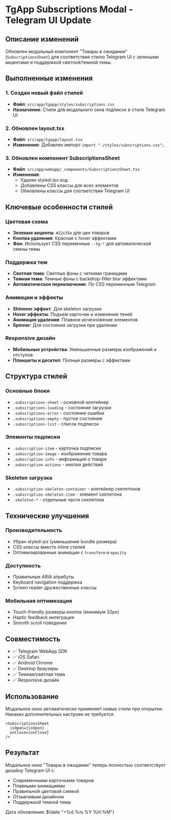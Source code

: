 # TgApp Subscriptions Modal - Telegram UI Update

## Описание изменений

Обновлен модальный компонент "Товары в ожидании" (`SubscriptionsSheet`) для соответствия стилю Telegram UI с зелеными акцентами и поддержкой светлой/темной темы.

## Выполненные изменения

### 1. Создан новый файл стилей
- **Файл**: `src/app/tgapp/styles/subscriptions.css`
- **Назначение**: Стили для модального окна подписок в стиле Telegram UI

### 2. Обновлен layout.tsx
- **Файл**: `src/app/tgapp/layout.tsx`
- **Изменение**: Добавлен импорт `import "./styles/subscriptions.css";`

### 3. Обновлен компонент SubscriptionsSheet
- **Файл**: `src/app/webapp/_components/SubscriptionsSheet.tsx`
- **Изменения**:
  - Удален styled-jsx код
  - Добавлены CSS классы для всех элементов
  - Обновлены классы для соответствия Telegram UI

## Ключевые особенности стилей

### Цветовая схема
- **Зеленые акценты**: `#22c55e` для цен товаров
- **Кнопка удаления**: Красная с hover эффектами
- **Фон**: Использует CSS переменные `--tg-*` для автоматической смены темы

### Поддержка тем
- **Светлая тема**: Светлые фоны с четкими границами
- **Темная тема**: Темные фоны с backdrop-filter blur эффектами
- **Автоматическое переключение**: По CSS переменным Telegram

### Анимации и эффекты
- **Shimmer эффект**: Для skeleton загрузки
- **Hover эффекты**: Подъем карточек и изменение теней
- **Анимация удаления**: Плавное исчезновение элементов
- **Spinner**: Для состояния загрузки при удалении

### Responsive дизайн
- **Мобильные устройства**: Уменьшенные размеры изображений и отступов
- **Планшеты и десктоп**: Полные размеры с эффектами

## Структура стилей

### Основные блоки
- `.subscriptions-sheet` - основной контейнер
- `.subscriptions-loading` - состояние загрузки
- `.subscriptions-error` - состояние ошибки
- `.subscriptions-empty` - пустое состояние
- `.subscriptions-list` - список подписок

### Элементы подписки
- `.subscription-item` - карточка подписки
- `.subscription-image` - изображение товара
- `.subscription-info` - информация о товаре
- `.subscription-actions` - кнопки действий

### Skeleton загрузка
- `.subscription-skeleton-container` - контейнер скелетонов
- `.subscription-skeleton-item` - элемент скелетона
- `.skeleton-*` - отдельные части скелетона

## Технические улучшения

### Производительность
- Убран styled-jsx (уменьшение bundle размера)
- CSS классы вместо inline стилей
- Оптимизированные анимации с `transform` и `opacity`

### Доступность
- Правильные ARIA атрибуты
- Keyboard navigation поддержка
- Screen reader дружественные классы

### Мобильная оптимизация
- Touch-friendly размеры кнопок (минимум 32px)
- Haptic feedback интеграция
- Smooth scroll поведение

## Совместимость

- ✅ Telegram WebApp SDK
- ✅ iOS Safari
- ✅ Android Chrome
- ✅ Desktop браузеры
- ✅ Темная/светлая тема
- ✅ Responsive дизайн

## Использование

Модальное окно автоматически применяет новые стили при открытии. Никаких дополнительных настроек не требуется.

```tsx
<SubscriptionsSheet 
  isOpen={isOpen} 
  onClose={onClose} 
/>
```

## Результат

Модальное окно "Товары в ожидании" теперь полностью соответствует дизайну Telegram UI с:
- Современными карточками товаров
- Плавными анимациями
- Правильной цветовой схемой
- Отзывчивым дизайном
- Поддержкой темной темы

Дата обновления: $(date "+%d.%m.%Y %H:%M")
